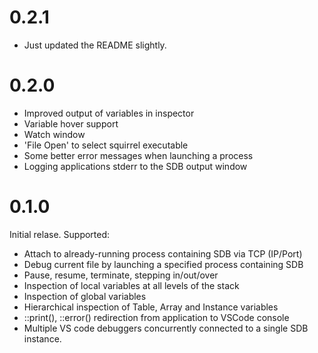 # 0.2.1
- Just updated the README slightly.

# 0.2.0
- Improved output of variables in inspector
- Variable hover support
- Watch window
- 'File Open' to select squirrel executable
- Some better error messages when launching a process
- Logging applications stderr to the SDB output window

# 0.1.0
Initial relase. Supported:

- Attach to already-running process containing SDB via TCP (IP/Port)
- Debug current file by launching a specified process containing SDB
- Pause, resume, terminate, stepping in/out/over
- Inspection of local variables at all levels of the stack
- Inspection of global variables
- Hierarchical inspection of Table, Array and Instance variables
- ::print(), ::error() redirection from application to VSCode console
- Multiple VS code debuggers concurrently connected to a single SDB instance.